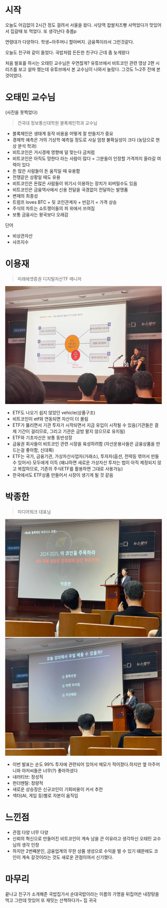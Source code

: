 # 시작
오늘도 어김없이 2시간 정도 걸려서 서울을 왔다. 사당역 찹쌀치즈빵 사먹었다가 맛있어서 집갈때 또 먹었다. 또 생각난다 츄릅p

연령대가 다양하다. 학생~아주머니 할아버지. 금융쪽이라서 그런것같다.

오늘도 친구와 같이 들었다. 국밥처럼 든든한 친구다 근데 좀 늦게왔다

처음 발표를 하시는 오태민 교수님은 우연찮게? 유튜브에서 비트코인 관련 영상 2편 시리즈를 보고 설마 했는데 유튜브에서 본 교수님이 나와서 놀랐다. 그것도 1~2주 전에 본 것이었다.


# 오태민 교수님
(사진을 못찍었다)

> 건국대 정보통신대학원 블록체인학과 교수님
- 블록체인은 생태계 동작 비용을 어떻게 잘 만들지가 중요
- 경제학 예측은 거의 기상학 예측일 정도로 사실 엄청 불확실성이 크다 (농담으로 현상 분석 학과)
- 비트코인은 거시경제 영향에 덜 맞는다 금처럼
- 비트코인은 아직도 망한다 라는 사람이 많다 = 그분들이 인정할 가격까지 올라갈 여력이 있다
- 돈 많은 사람들이 돈 움직일 때 유용함
- 전쟁같은 상황일 때도 유용
- 비트코인은 돈많은 사람들이 위기시 이용하는 장치가 되버릴수도 있음
- 비트코인은 금융역사에서 신용 전달을 국경없이 전달하는 발명품
- 변재의 최종성
- 트럼프 loves BTC + 뒷 코인관계자 + 반감기 = 가격 상승
- 주식의 차트는 쇼트쟁이들의 피 위에서 쓰여짐
- 보통 금융사는 왕국보다 오래감

단어
- 비상관자산
- 샤프지수



# 이용재
> 미래에셋증권 디지털자산TF 매니저
 
![1](1.jpg)

- ETF도 나오기 쉽지 않았던 vehicle(상품구조)
- 비트코인이 etf와 연동되면 자산이 더 몰림
- ETF가 뚫리면서 기관 투자가 시작되면서 지금 유입이 시작될 수 있음(기관들은 결제 기간이 걸리므로, 그리고 기관은 금방 팔지 않으므로 유지됨)
- ETF와 기초자산은 보통 동반성장
- 금융권 회사들이 비트코인 관련 시장을 육성하려함 (자산운용사들은 금융상품을 만드는걸 좋아함, 신대륙)
- ETF는 국가, 금융기관, 가상자산사업자(거래소), 투자자(옵션, 전략등 엮어서 만들 수 있어서) 모두에게 이득 (왜냐하면 새로운 가상자산 투자는 법이 아직 제정되지 않고 복잡하므로, 기존의 주식ETF를 활용하면 그대로 사용가능)
- 한국에서도 ETF상품 만들어서 시장이 생기게 될 것 같음



# 박종한
> 미디어워크 대표님

![2](2.jpg)
![3](3.jpg)

- 이번 발표는 순도 99% 투자에 관련되어 있어서 메모가 적어졌다.하지만 옆 아주머니와 아저씨들은 너무(?) 좋아하셨다
- 내러티브: 정성적
- 펀더멘탈: 정량적
- 새로운 상승장은 신규코인이 기회비용이 커서 추천
- 섹터(AI, 게임 등)별로 자본이 움직임


# 느낀점
- 관점 다양 너무 다양
- 신뢰의 혁신으로 만들어진 비트코인이 계속 남을 큰 이유라고 생각하신 오태민 교수님의 생각 인정
- 하지만 2번째분인, 금융업계의 무한 상품 생성으로 수익을 벌 수 있기 떄문에도 코인이 계속 갈것이라는 것도 새로운 관점이여서 신기했다.


# 마무리
끝나고 친구가 소개해준 국밥집가서 순대국밥이라는 이름의 가명을 뒤집어쓴 내장탕을 먹고 그런데 맛있어 또 재밋는 산책하다가~ 집 귀국

